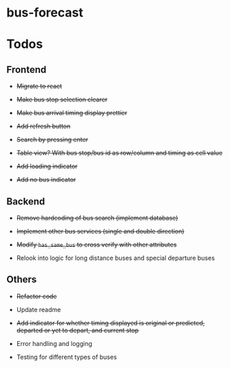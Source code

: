 # bus-forecast

# Todos

## Frontend

- ~~Migrate to react~~

- ~~Make bus stop selection clearer~~

- ~~Make bus arrival timing display prettier~~

- ~~Add refresh button~~

- ~~Search by pressing enter~~

- ~~Table view? With bus stop/bus id as row/column and timing as cell value~~

- ~~Add loading indicator~~

- ~~Add no bus indicator~~

## Backend

- ~~Remove hardcoding of bus search (implement database)~~

- ~~Implement other bus services (single and double direction)~~

- ~~Modify `has_same_bus` to cross verify with other attributes~~

- Relook into logic for long distance buses and special departure buses

## Others

- ~~Refactor code~~

- Update readme

- ~~Add indicator for whether timing displayed is original or predicted, departed or yet to depart, and current stop~~

- Error handling and logging

- Testing for different types of buses